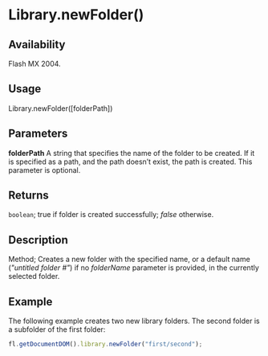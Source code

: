 # Library.newFolder()

## Availability

Flash MX 2004.

## Usage

Library.newFolder([folderPath])

## Parameters

**folderPath** A string that specifies the name of the folder to be created. If it is specified as a path, and the path doesn’t exist, the path is created. This parameter is optional.

## Returns

`boolean`; true if folder is created successfully; *false* otherwise.

## Description

Method; Creates a new folder with the specified name, or a default name (*"untitled folder \#"*) if no *folderName* parameter is provided, in the currently selected folder.

## Example

The following example creates two new library folders. The second folder is a subfolder of the first folder:

```javascript
fl.getDocumentDOM().library.newFolder("first/second");
```
